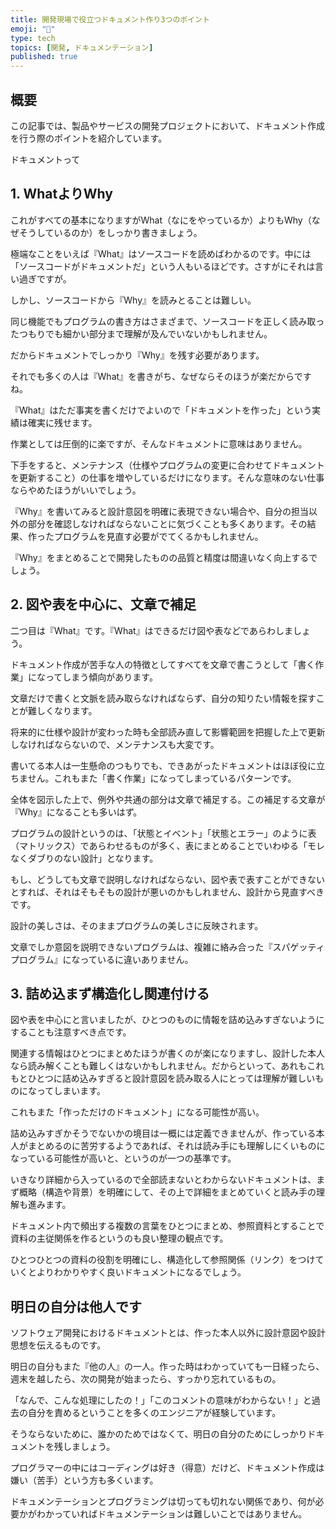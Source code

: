 ```yaml
---
title: 開発現場で役立つドキュメント作り3つのポイント
emoji: "📃"
type: tech
topics: [開発, ドキュメンテーション]
published: true
---
```

## 概要
この記事では、製品やサービスの開発プロジェクトにおいて、ドキュメント作成を行う際のポイントを紹介しています。

ドキュメントって

## 1. WhatよりWhy
これがすべての基本になりますがWhat（なにをやっているか）よりもWhy（なぜそうしているのか）をしっかり書きましょう。

極端なことをいえば『What』はソースコードを読めばわかるのです。中には「ソースコードがドキュメントだ」という人もいるほどです。さすがにそれは言い過ぎですが。

しかし、ソースコードから『Why』を読みとることは難しい。

同じ機能でもプログラムの書き方はさまざまで、ソースコードを正しく読み取ったつもりでも細かい部分まで理解が及んでいないかもしれません。

だからドキュメントでしっかり『Why』を残す必要があります。

それでも多くの人は『What』を書きがち、なぜならそのほうが楽だからですね。

『What』はただ事実を書くだけでよいので「ドキュメントを作った」という実績は確実に残せます。

作業としては圧倒的に楽ですが、そんなドキュメントに意味はありません。

下手をすると、メンテナンス（仕様やプログラムの変更に合わせてドキュメントを更新すること）の仕事を増やしているだけになります。そんな意味のない仕事ならやめたほうがいいでしょう。

『Why』を書いてみると設計意図を明確に表現できない場合や、自分の担当以外の部分を確認しなければならないことに気づくことも多くあります。その結果、作ったプログラムを見直す必要がでてくるかもしれません。

『Why』をまとめることで開発したものの品質と精度は間違いなく向上するでしょう。

## 2. 図や表を中心に、文章で補足
二つ目は『What』です。『What』はできるだけ図や表などであらわしましょう。

ドキュメント作成が苦手な人の特徴としてすべてを文章で書こうとして「書く作業」になってしまう傾向があります。

文章だけで書くと文脈を読み取らなければならず、自分の知りたい情報を探すことが難しくなります。

将来的に仕様や設計が変わった時も全部読み直して影響範囲を把握した上で更新しなければならないので、メンテナンスも大変です。

書いてる本人は一生懸命のつもりでも、できあがったドキュメントはほぼ役に立ちません。これもまた「書く作業」になってしまっているパターンです。

全体を図示した上で、例外や共通の部分は文章で補足する。この補足する文章が『Why』になることも多いはず。

プログラムの設計というのは、「状態とイベント」「状態とエラー」のように表（マトリックス）であらわせるものが多く、表にまとめることでいわゆる「モレなくダブりのない設計」となります。

もし、どうしても文章で説明しなければならない、図や表で表すことができないとすれば、それはそもそもの設計が悪いのかもしれません、設計から見直すべきです。

設計の美しさは、そのままプログラムの美しさに反映されます。

文章でしか意図を説明できないプログラムは、複雑に絡み合った『スパゲッティプログラム』になっているに違いありません。

## 3. 詰め込まず構造化し関連付ける
図や表を中心にと言いましたが、ひとつのものに情報を詰め込みすぎないようにすることも注意すべき点です。

関連する情報はひとつにまとめたほうが書くのが楽になりますし、設計した本人なら読み解くことも難しくはないかもしれません。だからといって、あれもこれもとひとつに詰め込みすぎると設計意図を読み取る人にとっては理解が難しいものになってしまいます。

これもまた「作っただけのドキュメント」になる可能性が高い。

詰め込みすぎかそうでないかの境目は一概には定義できませんが、作っている本人がまとめるのに苦労するようであれば、それは読み手にも理解しにくいものになっている可能性が高いと、というのが一つの基準です。

いきなり詳細から入っているので全部読まないとわからないドキュメントは、まず概略（構造や背景）を明確にして、その上で詳細をまとめていくと読み手の理解も進みます。

ドキュメント内で頻出する複数の言葉をひとつにまとめ、参照資料とすることで資料の主従関係を作るというのも良い整理の観点です。

ひとつひとつの資料の役割を明確にし、構造化して参照関係（リンク）をつけていくとよりわかりやすく良いドキュメントになるでしょう。

## 明日の自分は他人です

ソフトウェア開発におけるドキュメントとは、作った本人以外に設計意図や設計思想を伝えるものです。

明日の自分もまた『他の人』の一人。作った時はわかっていても一日経ったら、週末を越したら、次の開発が始まったら、すっかり忘れているもの。

「なんで、こんな処理にしたの！」「このコメントの意味がわからない！」と過去の自分を責めるということを多くのエンジニアが経験しています。

そうならないために、誰かのためではなくて、明日の自分のためにしっかりドキュメントを残しましょう。

プログラマーの中にはコーディングは好き（得意）だけど、ドキュメント作成は嫌い（苦手）という方も多くいます。

ドキュメンテーションとプログラミングは切っても切れない関係であり、何が必要かがわかっていればドキュメンテーションは難しいことではありません。
